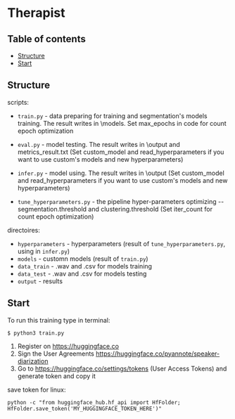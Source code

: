 # Therapist


## Table of contents
* [Structure](#Structure)
* [Start](#Start)

## Structure

scripts:
* `train.py` -  data preparing for training and segmentation's models training. The result writes in \models.
Set max_epochs in code for count epoch optimization
* `eval.py` - model testing. The result writes in \output and metrics_result.txt
(Set custom_model and read_hyperparameters if you want to use custom's models and new hyperparameters)
* `infer.py` - model using. The result writes in \output
(Set custom_model and read_hyperparameters if you want to use custom's models and new hyperparameters)

* `tune_hyperparameters.py` - the pipeline hyper-parameters optimizing -- segmentation.threshold and clustering.threshold 
(Set iter_count for count epoch optimization)


directoires:
* `hyperparameters` - hyperparameters (result of `tune_hyperparameters.py`, using in `infer.py`)
* `models` -  customn models (result of `train.py`)
* `data_train` - .wav and .csv for models training
* `data_test` - .wav and .csv for models testing
* `output` - results

	
## Start
To run this training type in terminal:

```
$ python3 train.py
```


1. Register on https://huggingface.co
2. Sign the User Agreements https://huggingface.co/pyannote/speaker-diarization
3. Go to https://huggingface.co/settings/tokens (User Access Tokens) and generate token and copy it

save token for linux:
```
python -c "from huggingface_hub.hf_api import HfFolder; HfFolder.save_token('MY_HUGGINGFACE_TOKEN_HERE')"
```
